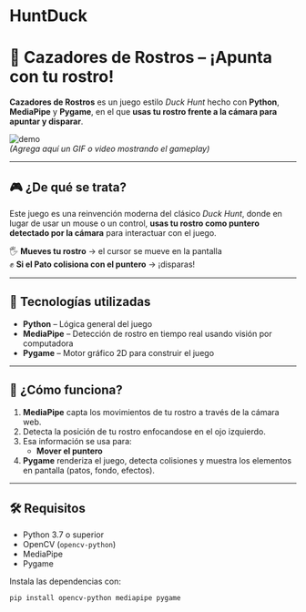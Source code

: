 # HuntDuck
# 🦆 Cazadores de Rostros – ¡Apunta con tu rostro!

**Cazadores de Rostros** es un juego estilo *Duck Hunt* hecho con **Python**, **MediaPipe** y **Pygame**, en el que **usas tu rostro frente a la cámara para apuntar y disparar**.

![demo](https://user-images.githubusercontent.com/tu_demo/demo.gif)  
*(Agrega aquí un GIF o video mostrando el gameplay)*

---

## 🎮 ¿De qué se trata?

Este juego es una reinvención moderna del clásico *Duck Hunt*, donde en lugar de usar un mouse o un control, **usas tu rostro como puntero detectado por la cámara** para interactuar con el juego.

🖐️ **Mueves tu rostro** → el cursor se mueve en la pantalla  
✊ **Si el Pato colisiona con el puntero** → ¡disparas!

---

## 🧠 Tecnologías utilizadas

- **Python** – Lógica general del juego
- **MediaPipe** – Detección de rostro en tiempo real usando visión por computadora
- **Pygame** – Motor gráfico 2D para construir el juego

---

## 🚀 ¿Cómo funciona?

1. **MediaPipe** capta los movimientos de tu rostro a través de la cámara web.
2. Detecta la posición de tu rostro enfocandose en el ojo izquierdo.
3. Esa información se usa para:
   - **Mover el puntero**
4. **Pygame** renderiza el juego, detecta colisiones y muestra los elementos en pantalla (patos, fondo, efectos).

---

## 🛠️ Requisitos

- Python 3.7 o superior
- OpenCV (`opencv-python`)
- MediaPipe
- Pygame

Instala las dependencias con:

```bash
pip install opencv-python mediapipe pygame

